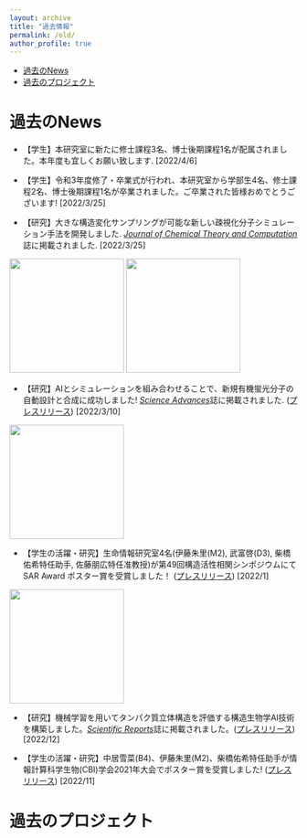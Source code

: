 ```yaml
---
layout: archive
title: "過去情報"
permalink: /old/
author_profile: true
---
```


- [過去のNews](#過去のnews)
- [過去のプロジェクト](#過去のプロジェクト)

# 過去のNews

- 【学生】本研究室に新たに修士課程3名、博士後期課程1名が配属されました。本年度も宜しくお願い致します. [2022/4/6]

- 【学生】令和3年度修了・卒業式が行われ、本研究室から学部生4名、修士課程2名、博士後期課程1名が卒業されました。ご卒業された皆様おめでとうございます! [2022/3/25]

- 【研究】大きな構造変化サンプリングが可能な新しい疎視化分子シミュレーション手法を開発しました. [*Journal of Chemical Theory and Computation*](https://pubs.acs.org/doi/10.1021/acs.jctc.1c01074)誌に掲載されました. [2022/3/25] <br>
<img src="https://github.com/ycu-iil/cls-lab.jp.github.io/blob/master/images/toc_jctc2022.jpeg?raw=true" width="200"> 
<img src="https://github.com/ycu-iil/cls-lab.jp.github.io/blob/master/images/integrin.gif?raw=true" width="200"> 

- 【研究】AIとシミュレーションを組み合わせることで、新規有機蛍光分子の自動設計と合成に成功しました! [*Science Advances*](https://www.science.org/doi/10.1126/sciadv.abj3906)誌に掲載されました. ([プレスリリース](https://www.yokohama-cu.ac.jp/news/2021/20220310terayama.html)) [2022/3/10] <br>
<img src="https://github.com/ycu-iil/cls-lab.jp.github.io/blob/master/images/Sci_Adv_2022.jpg?raw=true" width="200"> 

- 【学生の活躍・研究】生命情報研究室4名(伊藤朱里(M2), 武富啓(D3), 柴橋佑希特任助手, 佐藤朋広特任准教授)が第49回構造活性相関シンポジウムにて SAR Award ポスター賞を受賞しました！ ([プレスリリース](http://www.tsurumi.yokohama-cu.ac.jp/news/20220114_ito_taketomi_shibahashi_sato.html)) [2022/1] <br>
<img src="https://github.com/ycu-iil/cls-lab.jp.github.io/blob/master/images/qsar2021_4.jpg?raw=true" width="200"> 

- 【研究】機械学習を用いてタンパク質立体構造を評価する構造生物学AI技術を構築しました。[*Scientific Reports*](https://www.nature.com/articles/s41598-021-02948-y)誌に掲載されました。([プレスリリース](https://www.yokohama-cu.ac.jp/news/2021/202112ikeguchi_scirep.html)) [2022/12]

- 【学生の活躍・研究】中居雪菜(B4)、伊藤朱里(M2)、柴橋佑希特任助手が情報計算科学生物(CBI)学会2021年大会でポスター賞を受賞しました! ([プレスリリース](http://www.tsurumi.yokohama-cu.ac.jp/news/20211126_ito_nakai_shibahashi.html)) [2022/11]

# 過去のプロジェクト

